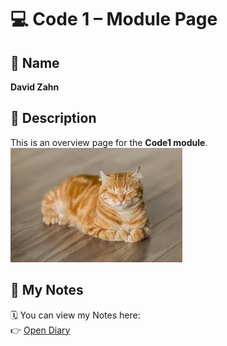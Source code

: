 # 💻 Code 1 – Module Page

## 👤 Name
**David Zahn**

## 📄 Description
This is an overview page for the **Code1 module**.
![Module Preview](./Unbenannt.jpg)

## 📔 My Notes
🗓️ You can view my Notes here:  
👉 [Open Diary](https://davidz1407.github.io/Code1/Diary/index.html)  

